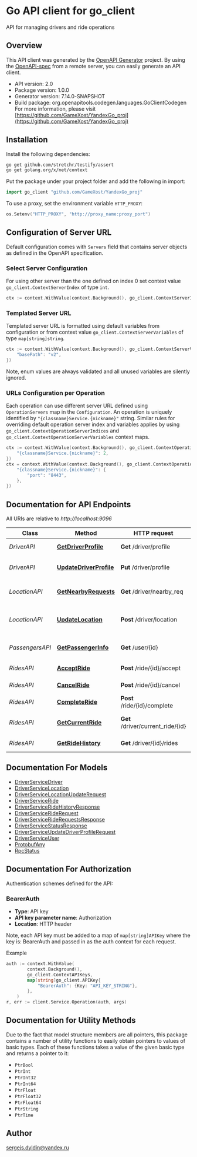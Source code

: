 # Go API client for go_client

API for managing drivers and ride operations

## Overview
This API client was generated by the [OpenAPI Generator](https://openapi-generator.tech) project.  By using the [OpenAPI-spec](https://www.openapis.org/) from a remote server, you can easily generate an API client.

- API version: 2.0
- Package version: 1.0.0
- Generator version: 7.14.0-SNAPSHOT
- Build package: org.openapitools.codegen.languages.GoClientCodegen
For more information, please visit [https://github.com/GameXost/YandexGo_proj](https://github.com/GameXost/YandexGo_proj)

## Installation

Install the following dependencies:

```sh
go get github.com/stretchr/testify/assert
go get golang.org/x/net/context
```

Put the package under your project folder and add the following in import:

```go
import go_client "github.com/GameXost/YandexGo_proj"
```

To use a proxy, set the environment variable `HTTP_PROXY`:

```go
os.Setenv("HTTP_PROXY", "http://proxy_name:proxy_port")
```

## Configuration of Server URL

Default configuration comes with `Servers` field that contains server objects as defined in the OpenAPI specification.

### Select Server Configuration

For using other server than the one defined on index 0 set context value `go_client.ContextServerIndex` of type `int`.

```go
ctx := context.WithValue(context.Background(), go_client.ContextServerIndex, 1)
```

### Templated Server URL

Templated server URL is formatted using default variables from configuration or from context value `go_client.ContextServerVariables` of type `map[string]string`.

```go
ctx := context.WithValue(context.Background(), go_client.ContextServerVariables, map[string]string{
	"basePath": "v2",
})
```

Note, enum values are always validated and all unused variables are silently ignored.

### URLs Configuration per Operation

Each operation can use different server URL defined using `OperationServers` map in the `Configuration`.
An operation is uniquely identified by `"{classname}Service.{nickname}"` string.
Similar rules for overriding default operation server index and variables applies by using `go_client.ContextOperationServerIndices` and `go_client.ContextOperationServerVariables` context maps.

```go
ctx := context.WithValue(context.Background(), go_client.ContextOperationServerIndices, map[string]int{
	"{classname}Service.{nickname}": 2,
})
ctx = context.WithValue(context.Background(), go_client.ContextOperationServerVariables, map[string]map[string]string{
	"{classname}Service.{nickname}": {
		"port": "8443",
	},
})
```

## Documentation for API Endpoints

All URIs are relative to *http://localhost:9096*

Class | Method | HTTP request | Description
------------ | ------------- | ------------- | -------------
*DriverAPI* | [**GetDriverProfile**](docs/DriverAPI.md#getdriverprofile) | **Get** /driver/profile | Get driver profile
*DriverAPI* | [**UpdateDriverProfile**](docs/DriverAPI.md#updatedriverprofile) | **Put** /driver/profile | Update driver profile
*LocationAPI* | [**GetNearbyRequests**](docs/LocationAPI.md#getnearbyrequests) | **Get** /driver/nearby_req | Get nearby ride requests
*LocationAPI* | [**UpdateLocation**](docs/LocationAPI.md#updatelocation) | **Post** /driver/location | Update driver location (streaming)
*PassengersAPI* | [**GetPassengerInfo**](docs/PassengersAPI.md#getpassengerinfo) | **Get** /user/{id} | Get passenger information
*RidesAPI* | [**AcceptRide**](docs/RidesAPI.md#acceptride) | **Post** /ride/{id}/accept | Accept a ride
*RidesAPI* | [**CancelRide**](docs/RidesAPI.md#cancelride) | **Post** /ride/{id}/cancel | Cancel a ride
*RidesAPI* | [**CompleteRide**](docs/RidesAPI.md#completeride) | **Post** /ride/{id}/complete | Complete a ride
*RidesAPI* | [**GetCurrentRide**](docs/RidesAPI.md#getcurrentride) | **Get** /driver/current_ride/{id} | Get current ride information
*RidesAPI* | [**GetRideHistory**](docs/RidesAPI.md#getridehistory) | **Get** /driver/{id}/rides | Get driver&#39;s ride history


## Documentation For Models

 - [DriverServiceDriver](docs/DriverServiceDriver.md)
 - [DriverServiceLocation](docs/DriverServiceLocation.md)
 - [DriverServiceLocationUpdateRequest](docs/DriverServiceLocationUpdateRequest.md)
 - [DriverServiceRide](docs/DriverServiceRide.md)
 - [DriverServiceRideHistoryResponse](docs/DriverServiceRideHistoryResponse.md)
 - [DriverServiceRideRequest](docs/DriverServiceRideRequest.md)
 - [DriverServiceRideRequestsResponse](docs/DriverServiceRideRequestsResponse.md)
 - [DriverServiceStatusResponse](docs/DriverServiceStatusResponse.md)
 - [DriverServiceUpdateDriverProfileRequest](docs/DriverServiceUpdateDriverProfileRequest.md)
 - [DriverServiceUser](docs/DriverServiceUser.md)
 - [ProtobufAny](docs/ProtobufAny.md)
 - [RpcStatus](docs/RpcStatus.md)


## Documentation For Authorization


Authentication schemes defined for the API:
### BearerAuth

- **Type**: API key
- **API key parameter name**: Authorization
- **Location**: HTTP header

Note, each API key must be added to a map of `map[string]APIKey` where the key is: BearerAuth and passed in as the auth context for each request.

Example

```go
auth := context.WithValue(
		context.Background(),
		go_client.ContextAPIKeys,
		map[string]go_client.APIKey{
			"BearerAuth": {Key: "API_KEY_STRING"},
		},
	)
r, err := client.Service.Operation(auth, args)
```


## Documentation for Utility Methods

Due to the fact that model structure members are all pointers, this package contains
a number of utility functions to easily obtain pointers to values of basic types.
Each of these functions takes a value of the given basic type and returns a pointer to it:

* `PtrBool`
* `PtrInt`
* `PtrInt32`
* `PtrInt64`
* `PtrFloat`
* `PtrFloat32`
* `PtrFloat64`
* `PtrString`
* `PtrTime`

## Author

sergejs.dyldin@yandex.ru

